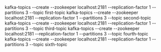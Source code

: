 kafka-topics --create --zookeeper localhost:2181 --replication-factor 1 --partitions 3 --topic first-topic
kafka-topics --create --zookeeper localhost:2181 --replication-factor 1 --partitions 3 --topic second-topic
kafka-topics --create --zookeeper localhost:2181 --replication-factor 1 --partitions 3 --topic third-topic
kafka-topics --create --zookeeper localhost:2181 --replication-factor 1 --partitions 3 --topic fourth-topic
kafka-topics --create --zookeeper localhost:2181 --replication-factor 1 --partitions 3 --topic sixth-topic